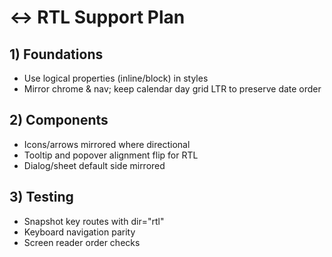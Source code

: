 # ↔️ RTL Support Plan

## 1) Foundations
- Use logical properties (inline/block) in styles
- Mirror chrome & nav; keep calendar day grid LTR to preserve date order

## 2) Components
- Icons/arrows mirrored where directional
- Tooltip and popover alignment flip for RTL
- Dialog/sheet default side mirrored

## 3) Testing
- Snapshot key routes with dir="rtl"
- Keyboard navigation parity
- Screen reader order checks
